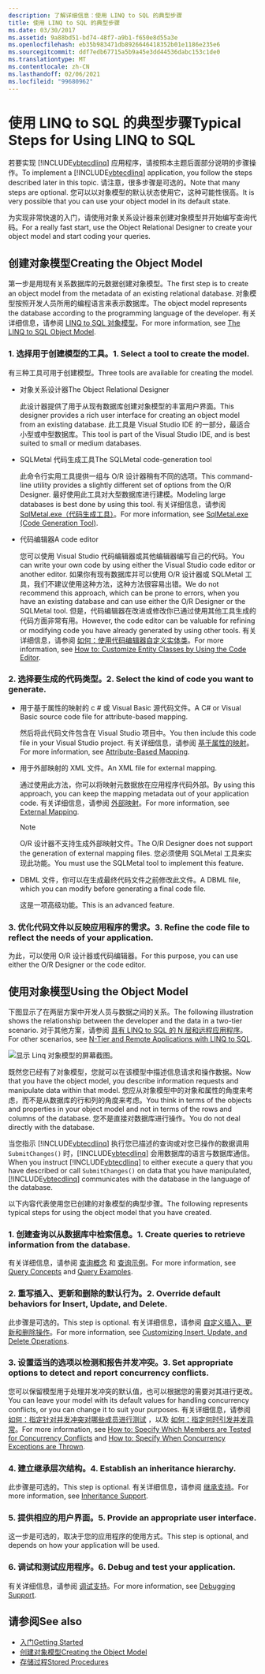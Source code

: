 ```yaml
---
description: 了解详细信息：使用 LINQ to SQL 的典型步骤
title: 使用 LINQ to SQL 的典型步骤
ms.date: 03/30/2017
ms.assetid: 9a88bd51-bd74-48f7-a9b1-f650e8d55a3e
ms.openlocfilehash: eb35b983471db8926646418352b01e1186e235e6
ms.sourcegitcommit: ddf7edb67715a5b9a45e3dd44536dabc153c1de0
ms.translationtype: MT
ms.contentlocale: zh-CN
ms.lasthandoff: 02/06/2021
ms.locfileid: "99680962"
---
```

# <a name="typical-steps-for-using-linq-to-sql"></a><span data-ttu-id="4bbba-103">使用 LINQ to SQL 的典型步骤</span><span class="sxs-lookup"><span data-stu-id="4bbba-103">Typical Steps for Using LINQ to SQL</span></span>

<span data-ttu-id="4bbba-104">若要实现 [!INCLUDE[vbtecdlinq](../../../../../../includes/vbtecdlinq-md.md)] 应用程序，请按照本主题后面部分说明的步骤操作。</span><span class="sxs-lookup"><span data-stu-id="4bbba-104">To implement a [!INCLUDE[vbtecdlinq](../../../../../../includes/vbtecdlinq-md.md)] application, you follow the steps described later in this topic.</span></span> <span data-ttu-id="4bbba-105">请注意，很多步骤是可选的。</span><span class="sxs-lookup"><span data-stu-id="4bbba-105">Note that many steps are optional.</span></span> <span data-ttu-id="4bbba-106">您可以以对象模型的默认状态使用它，这种可能性很高。</span><span class="sxs-lookup"><span data-stu-id="4bbba-106">It is very possible that you can use your object model in its default state.</span></span>  
  
 <span data-ttu-id="4bbba-107">为实现非常快速的入门，请使用对象关系设计器来创建对象模型并开始编写查询代码。</span><span class="sxs-lookup"><span data-stu-id="4bbba-107">For a really fast start, use the Object Relational Designer to create your object model and start coding your queries.</span></span>  
  
## <a name="creating-the-object-model"></a><span data-ttu-id="4bbba-108">创建对象模型</span><span class="sxs-lookup"><span data-stu-id="4bbba-108">Creating the Object Model</span></span>  

 <span data-ttu-id="4bbba-109">第一步是用现有关系数据库的元数据创建对象模型。</span><span class="sxs-lookup"><span data-stu-id="4bbba-109">The first step is to create an object model from the metadata of an existing relational database.</span></span> <span data-ttu-id="4bbba-110">对象模型按照开发人员所用的编程语言来表示数据库。</span><span class="sxs-lookup"><span data-stu-id="4bbba-110">The object model represents the database according to the programming language of the developer.</span></span> <span data-ttu-id="4bbba-111">有关详细信息，请参阅 [LINQ to SQL 对象模型](the-linq-to-sql-object-model.md)。</span><span class="sxs-lookup"><span data-stu-id="4bbba-111">For more information, see [The LINQ to SQL Object Model](the-linq-to-sql-object-model.md).</span></span>  
  
### <a name="1-select-a-tool-to-create-the-model"></a><span data-ttu-id="4bbba-112">1. 选择用于创建模型的工具。</span><span class="sxs-lookup"><span data-stu-id="4bbba-112">1. Select a tool to create the model.</span></span>  

 <span data-ttu-id="4bbba-113">有三种工具可用于创建模型。</span><span class="sxs-lookup"><span data-stu-id="4bbba-113">Three tools are available for creating the model.</span></span>  
  
- <span data-ttu-id="4bbba-114">对象关系设计器</span><span class="sxs-lookup"><span data-stu-id="4bbba-114">The Object Relational Designer</span></span>  
  
     <span data-ttu-id="4bbba-115">此设计器提供了用于从现有数据库创建对象模型的丰富用户界面。</span><span class="sxs-lookup"><span data-stu-id="4bbba-115">This designer provides a rich user interface for creating an object model from an existing database.</span></span> <span data-ttu-id="4bbba-116">此工具是 Visual Studio IDE 的一部分，最适合小型或中型数据库。</span><span class="sxs-lookup"><span data-stu-id="4bbba-116">This tool is part of the Visual Studio IDE, and is best suited to small or medium databases.</span></span>  
  
- <span data-ttu-id="4bbba-117">SQLMetal 代码生成工具</span><span class="sxs-lookup"><span data-stu-id="4bbba-117">The SQLMetal code-generation tool</span></span>  
  
     <span data-ttu-id="4bbba-118">此命令行实用工具提供一组与 O/R 设计器稍有不同的选项。</span><span class="sxs-lookup"><span data-stu-id="4bbba-118">This command-line utility provides a slightly different set of options from the O/R Designer.</span></span> <span data-ttu-id="4bbba-119">最好使用此工具对大型数据库进行建模。</span><span class="sxs-lookup"><span data-stu-id="4bbba-119">Modeling large databases is best done by using this tool.</span></span> <span data-ttu-id="4bbba-120">有关详细信息，请参阅 [SqlMetal.exe（代码生成工具）](../../../../tools/sqlmetal-exe-code-generation-tool.md)。</span><span class="sxs-lookup"><span data-stu-id="4bbba-120">For more information, see [SqlMetal.exe (Code Generation Tool)](../../../../tools/sqlmetal-exe-code-generation-tool.md).</span></span>  
  
- <span data-ttu-id="4bbba-121">代码编辑器</span><span class="sxs-lookup"><span data-stu-id="4bbba-121">A code editor</span></span>  
  
     <span data-ttu-id="4bbba-122">您可以使用 Visual Studio 代码编辑器或其他编辑器编写自己的代码。</span><span class="sxs-lookup"><span data-stu-id="4bbba-122">You can write your own code by using either the Visual Studio code editor or another editor.</span></span> <span data-ttu-id="4bbba-123">如果你有现有数据库并可以使用 O/R 设计器或 SQLMetal 工具，我们不建议使用这种方法，这种方法很容易出错。</span><span class="sxs-lookup"><span data-stu-id="4bbba-123">We do not recommend this approach, which can be prone to errors, when you have an existing database and can use either the O/R Designer or the SQLMetal tool.</span></span> <span data-ttu-id="4bbba-124">但是，代码编辑器在改进或修改你已通过使用其他工具生成的代码方面非常有用。</span><span class="sxs-lookup"><span data-stu-id="4bbba-124">However, the code editor can be valuable for refining or modifying code you have already generated by using other tools.</span></span> <span data-ttu-id="4bbba-125">有关详细信息，请参阅 [如何：使用代码编辑器自定义实体类](how-to-customize-entity-classes-by-using-the-code-editor.md)。</span><span class="sxs-lookup"><span data-stu-id="4bbba-125">For more information, see [How to: Customize Entity Classes by Using the Code Editor](how-to-customize-entity-classes-by-using-the-code-editor.md).</span></span>  
  
### <a name="2-select-the-kind-of-code-you-want-to-generate"></a><span data-ttu-id="4bbba-126">2. 选择要生成的代码类型。</span><span class="sxs-lookup"><span data-stu-id="4bbba-126">2. Select the kind of code you want to generate.</span></span>  
  
- <span data-ttu-id="4bbba-127">用于基于属性的映射的 c # 或 Visual Basic 源代码文件。</span><span class="sxs-lookup"><span data-stu-id="4bbba-127">A C# or Visual Basic source code file for attribute-based mapping.</span></span>  
  
     <span data-ttu-id="4bbba-128">然后将此代码文件包含在 Visual Studio 项目中。</span><span class="sxs-lookup"><span data-stu-id="4bbba-128">You then include this code file in your Visual Studio project.</span></span> <span data-ttu-id="4bbba-129">有关详细信息，请参阅 [基于属性的映射](attribute-based-mapping.md)。</span><span class="sxs-lookup"><span data-stu-id="4bbba-129">For more information, see [Attribute-Based Mapping](attribute-based-mapping.md).</span></span>  
  
- <span data-ttu-id="4bbba-130">用于外部映射的 XML 文件。</span><span class="sxs-lookup"><span data-stu-id="4bbba-130">An XML file for external mapping.</span></span>  
  
     <span data-ttu-id="4bbba-131">通过使用此方法，你可以将映射元数据放在应用程序代码外部。</span><span class="sxs-lookup"><span data-stu-id="4bbba-131">By using this approach, you can keep the mapping metadata out of your application code.</span></span> <span data-ttu-id="4bbba-132">有关详细信息，请参阅 [外部映射](external-mapping.md)。</span><span class="sxs-lookup"><span data-stu-id="4bbba-132">For more information, see [External Mapping](external-mapping.md).</span></span>  
  
    > [!NOTE]
    > <span data-ttu-id="4bbba-133">O/R 设计器不支持生成外部映射文件。</span><span class="sxs-lookup"><span data-stu-id="4bbba-133">The O/R Designer does not support the generation of external mapping files.</span></span> <span data-ttu-id="4bbba-134">您必须使用 SQLMetal 工具来实现此功能。</span><span class="sxs-lookup"><span data-stu-id="4bbba-134">You must use the SQLMetal tool to implement this feature.</span></span>  
  
- <span data-ttu-id="4bbba-135">DBML 文件，你可以在生成最终代码文件之前修改此文件。</span><span class="sxs-lookup"><span data-stu-id="4bbba-135">A DBML file, which you can modify before generating a final code file.</span></span>  
  
     <span data-ttu-id="4bbba-136">这是一项高级功能。</span><span class="sxs-lookup"><span data-stu-id="4bbba-136">This is an advanced feature.</span></span>  
  
### <a name="3-refine-the-code-file-to-reflect-the-needs-of-your-application"></a><span data-ttu-id="4bbba-137">3. 优化代码文件以反映应用程序的需求。</span><span class="sxs-lookup"><span data-stu-id="4bbba-137">3. Refine the code file to reflect the needs of your application.</span></span>  

 <span data-ttu-id="4bbba-138">为此，可以使用 O/R 设计器或代码编辑器。</span><span class="sxs-lookup"><span data-stu-id="4bbba-138">For this purpose, you can use either the O/R Designer or the code editor.</span></span>  
  
## <a name="using-the-object-model"></a><span data-ttu-id="4bbba-139">使用对象模型</span><span class="sxs-lookup"><span data-stu-id="4bbba-139">Using the Object Model</span></span>  

 <span data-ttu-id="4bbba-140">下图显示了在两层方案中开发人员与数据之间的关系。</span><span class="sxs-lookup"><span data-stu-id="4bbba-140">The following illustration shows the relationship between the developer and the data in a two-tier scenario.</span></span> <span data-ttu-id="4bbba-141">对于其他方案，请参阅 [具有 LINQ to SQL 的 N 层和远程应用程序](n-tier-and-remote-applications-with-linq-to-sql.md)。</span><span class="sxs-lookup"><span data-stu-id="4bbba-141">For other scenarios, see [N-Tier and Remote Applications with LINQ to SQL](n-tier-and-remote-applications-with-linq-to-sql.md).</span></span>  
  
 ![显示 Linq 对象模型的屏幕截图。](./media/the-linq-to-sql-object-model/linq-object-model-two-tier.png)  
  
 <span data-ttu-id="4bbba-143">既然您已经有了对象模型，您就可以在该模型中描述信息请求和操作数据。</span><span class="sxs-lookup"><span data-stu-id="4bbba-143">Now that you have the object model, you describe information requests and manipulate data within that model.</span></span> <span data-ttu-id="4bbba-144">您应从对象模型中的对象和属性的角度来考虑，而不是从数据库的行和列的角度来考虑。</span><span class="sxs-lookup"><span data-stu-id="4bbba-144">You think in terms of the objects and properties in your object model and not in terms of the rows and columns of the database.</span></span> <span data-ttu-id="4bbba-145">您不是直接对数据库进行操作。</span><span class="sxs-lookup"><span data-stu-id="4bbba-145">You do not deal directly with the database.</span></span>  
  
 <span data-ttu-id="4bbba-146">当您指示 [!INCLUDE[vbtecdlinq](../../../../../../includes/vbtecdlinq-md.md)] 执行您已描述的查询或对您已操作的数据调用 `SubmitChanges()` 时，[!INCLUDE[vbtecdlinq](../../../../../../includes/vbtecdlinq-md.md)] 会用数据库的语言与数据库通信。</span><span class="sxs-lookup"><span data-stu-id="4bbba-146">When you instruct [!INCLUDE[vbtecdlinq](../../../../../../includes/vbtecdlinq-md.md)] to either execute a query that you have described or call `SubmitChanges()` on data that you have manipulated, [!INCLUDE[vbtecdlinq](../../../../../../includes/vbtecdlinq-md.md)] communicates with the database in the language of the database.</span></span>  
  
 <span data-ttu-id="4bbba-147">以下内容代表使用您已创建的对象模型的典型步骤。</span><span class="sxs-lookup"><span data-stu-id="4bbba-147">The following represents typical steps for using the object model that you have created.</span></span>  
  
### <a name="1-create-queries-to-retrieve-information-from-the-database"></a><span data-ttu-id="4bbba-148">1. 创建查询以从数据库中检索信息。</span><span class="sxs-lookup"><span data-stu-id="4bbba-148">1. Create queries to retrieve information from the database.</span></span>  

 <span data-ttu-id="4bbba-149">有关详细信息，请参阅 [查询概念](query-concepts.md) 和 [查询示例](query-examples.md)。</span><span class="sxs-lookup"><span data-stu-id="4bbba-149">For more information, see [Query Concepts](query-concepts.md) and [Query Examples](query-examples.md).</span></span>  
  
### <a name="2-override-default-behaviors-for-insert-update-and-delete"></a><span data-ttu-id="4bbba-150">2. 重写插入、更新和删除的默认行为。</span><span class="sxs-lookup"><span data-stu-id="4bbba-150">2. Override default behaviors for Insert, Update, and Delete.</span></span>  

 <span data-ttu-id="4bbba-151">此步骤是可选的。</span><span class="sxs-lookup"><span data-stu-id="4bbba-151">This step is optional.</span></span> <span data-ttu-id="4bbba-152">有关详细信息，请参阅 [自定义插入、更新和删除操作](customizing-insert-update-and-delete-operations.md)。</span><span class="sxs-lookup"><span data-stu-id="4bbba-152">For more information, see [Customizing Insert, Update, and Delete Operations](customizing-insert-update-and-delete-operations.md).</span></span>  
  
### <a name="3-set-appropriate-options-to-detect-and-report-concurrency-conflicts"></a><span data-ttu-id="4bbba-153">3. 设置适当的选项以检测和报告并发冲突。</span><span class="sxs-lookup"><span data-stu-id="4bbba-153">3. Set appropriate options to detect and report concurrency conflicts.</span></span>  

 <span data-ttu-id="4bbba-154">您可以保留模型用于处理并发冲突的默认值，也可以根据您的需要对其进行更改。</span><span class="sxs-lookup"><span data-stu-id="4bbba-154">You can leave your model with its default values for handling concurrency conflicts, or you can change it to suit your purposes.</span></span> <span data-ttu-id="4bbba-155">有关详细信息，请参阅 [如何：指定针对并发冲突对哪些成员进行测试](how-to-specify-which-members-are-tested-for-concurrency-conflicts.md) ，以及 [如何：指定何时引发并发异常](how-to-specify-when-concurrency-exceptions-are-thrown.md)。</span><span class="sxs-lookup"><span data-stu-id="4bbba-155">For more information, see [How to: Specify Which Members are Tested for Concurrency Conflicts](how-to-specify-which-members-are-tested-for-concurrency-conflicts.md) and [How to: Specify When Concurrency Exceptions are Thrown](how-to-specify-when-concurrency-exceptions-are-thrown.md).</span></span>  
  
### <a name="4-establish-an-inheritance-hierarchy"></a><span data-ttu-id="4bbba-156">4. 建立继承层次结构。</span><span class="sxs-lookup"><span data-stu-id="4bbba-156">4. Establish an inheritance hierarchy.</span></span>  

 <span data-ttu-id="4bbba-157">此步骤是可选的。</span><span class="sxs-lookup"><span data-stu-id="4bbba-157">This step is optional.</span></span> <span data-ttu-id="4bbba-158">有关详细信息，请参阅 [继承支持](inheritance-support.md)。</span><span class="sxs-lookup"><span data-stu-id="4bbba-158">For more information, see [Inheritance Support](inheritance-support.md).</span></span>  
  
### <a name="5-provide-an-appropriate-user-interface"></a><span data-ttu-id="4bbba-159">5. 提供相应的用户界面。</span><span class="sxs-lookup"><span data-stu-id="4bbba-159">5. Provide an appropriate user interface.</span></span>  

 <span data-ttu-id="4bbba-160">这一步是可选的，取决于您的应用程序的使用方式。</span><span class="sxs-lookup"><span data-stu-id="4bbba-160">This step is optional, and depends on how your application will be used.</span></span>  
  
### <a name="6-debug-and-test-your-application"></a><span data-ttu-id="4bbba-161">6. 调试和测试应用程序。</span><span class="sxs-lookup"><span data-stu-id="4bbba-161">6. Debug and test your application.</span></span>  

 <span data-ttu-id="4bbba-162">有关详细信息，请参阅 [调试支持](debugging-support.md)。</span><span class="sxs-lookup"><span data-stu-id="4bbba-162">For more information, see [Debugging Support](debugging-support.md).</span></span>  
  
## <a name="see-also"></a><span data-ttu-id="4bbba-163">请参阅</span><span class="sxs-lookup"><span data-stu-id="4bbba-163">See also</span></span>

- [<span data-ttu-id="4bbba-164">入门</span><span class="sxs-lookup"><span data-stu-id="4bbba-164">Getting Started</span></span>](getting-started.md)
- [<span data-ttu-id="4bbba-165">创建对象模型</span><span class="sxs-lookup"><span data-stu-id="4bbba-165">Creating the Object Model</span></span>](creating-the-object-model.md)
- [<span data-ttu-id="4bbba-166">存储过程</span><span class="sxs-lookup"><span data-stu-id="4bbba-166">Stored Procedures</span></span>](stored-procedures.md)

